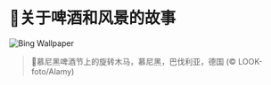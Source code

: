 # 🔖关于啤酒和风景的故事

![Bing Wallpaper](https://www.bing.com/th?id=OHR.OktoberfestSwing_ZH-CN5270146600_1920x1080.jpg&rf=LaDigue_1920x1080.jpg&pid=hp)

> 📝慕尼黑啤酒节上的旋转木马，慕尼黑，巴伐利亚，德国 (© LOOK-foto/Alamy)
